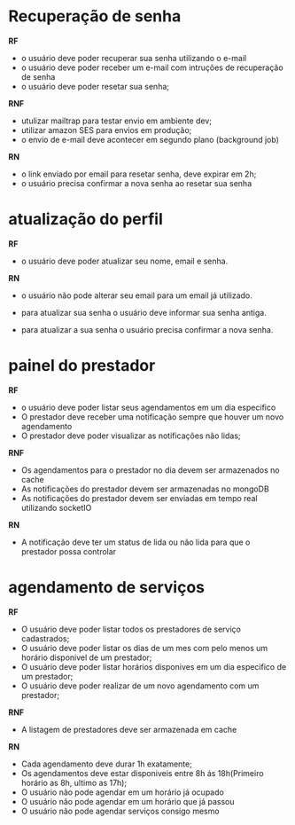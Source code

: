 # Recuperação de senha

**RF**

- o usuário deve poder recuperar sua senha utilizando o e-mail
- o usuário deve poder receber um e-mail com intruções de recuperação de senha
- o usuário deve poder resetar sua senha;

**RNF**

- utulizar mailtrap para testar envio em ambiente dev;
- utilizar amazon SES para envios em produção;
- o envio de e-mail deve acontecer em segundo plano (background job)

**RN**

- o link enviado por email para resetar senha, deve expirar em 2h;
- o usuário precisa confirmar a nova senha ao resetar sua senha

# atualização do perfil

**RF**

- o usuário deve poder atualizar seu nome, email e senha.

**RN**

- o usuário não pode alterar seu email para um email já utilizado.

- para atualizar sua senha o usuário deve informar sua senha antiga.

- para atualizar a sua senha o usuário precisa confirmar a nova senha.

# painel do prestador

**RF**

- o usuário deve poder listar seus agendamentos em um dia especifico
- O prestador deve receber uma notificação sempre que houver um novo agendamento
- O prestador deve poder visualizar as notificações não lidas;

**RNF**

- Os agendamentos para o prestador no dia devem ser armazenados no cache
- As notificações do prestador devem ser armazenadas no mongoDB
- As notificações do prestador devem ser enviadas em tempo real utilizando socketIO

**RN**

- A notificação deve ter um status de lida ou não lida para que o prestador possa controlar

# agendamento de serviços

**RF**

- O usuário deve poder listar todos os prestadores de serviço cadastrados;
- O usuário deve poder listar os dias de um mes com pelo menos um horário disponivel de um prestador;
- O usuário deve poder listar horários disponives em um dia especifico de um prestador;
- O usuário deve poder realizar de um novo agendamento com um prestador;

**RNF**

- A listagem de prestadores deve ser armazenada em cache

**RN**

- Cada agendamento deve durar 1h exatamente;
- Os agendamentos deve estar disponiveis entre 8h ás 18h(Primeiro horário as 8h, ultimo as 17h);
- O usuário não pode agendar em um horário já ocupado
- O usuário não pode agendar em um horário que já passou
- O usuário não pode agendar serviços consigo mesmo
